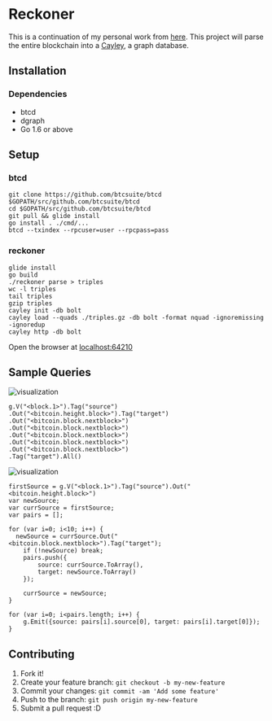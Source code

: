 # Reckoner
This is a continuation of my personal work from [here](http://blog.thefrontiergroup.com.au/2015/05/blockchain-analytics-with-cayley-db/). This project will parse the entire blockchain into a [Cayley](cayley.io), a graph database.

## Installation

### Dependencies

- btcd
- dgraph
- Go 1.6 or above

## Setup

### btcd

```
git clone https://github.com/btcsuite/btcd $GOPATH/src/github.com/btcsuite/btcd
cd $GOPATH/src/github.com/btcsuite/btcd
git pull && glide install
go install . ./cmd/...
btcd --txindex --rpcuser=user --rpcpass=pass
```

### reckoner

```
glide install
go build
./reckoner parse > triples
wc -l triples
tail triples
gzip triples
cayley init -db bolt
cayley load --quads ./triples.gz -db bolt -format nquad -ignoremissing -ignoredup
cayley http -db bolt
```

Open the browser at [localhost:64210]()

## Sample Queries

![visualization](http://imgur.com/iU5E9tw)
```
g.V("<block.1>").Tag("source")
.Out("<bitcoin.height.block>").Tag("target")
.Out("<bitcoin.block.nextblock>")
.Out("<bitcoin.block.nextblock>")
.Out("<bitcoin.block.nextblock>")
.Out("<bitcoin.block.nextblock>")
.Out("<bitcoin.block.nextblock>")
.Tag("target").All()
```

![visualization](http://puu.sh/pUdhq/db31ac029b.png)
```
firstSource = g.V("<block.1>").Tag("source").Out("<bitcoin.height.block>")
var newSource;
var currSource = firstSource;
var pairs = [];

for (var i=0; i<10; i++) {
  newSource = currSource.Out("<bitcoin.block.nextblock>").Tag("target");
	if (!newSource) break;
	pairs.push({
		source: currSource.ToArray(),
		target: newSource.ToArray()
	});

	currSource = newSource;
}

for (var i=0; i<pairs.length; i++) {
	g.Emit({source: pairs[i].source[0], target: pairs[i].target[0]});
}
```

## Contributing

1. Fork it!
2. Create your feature branch: `git checkout -b my-new-feature`
3. Commit your changes: `git commit -am 'Add some feature'`
4. Push to the branch: `git push origin my-new-feature`
5. Submit a pull request :D
